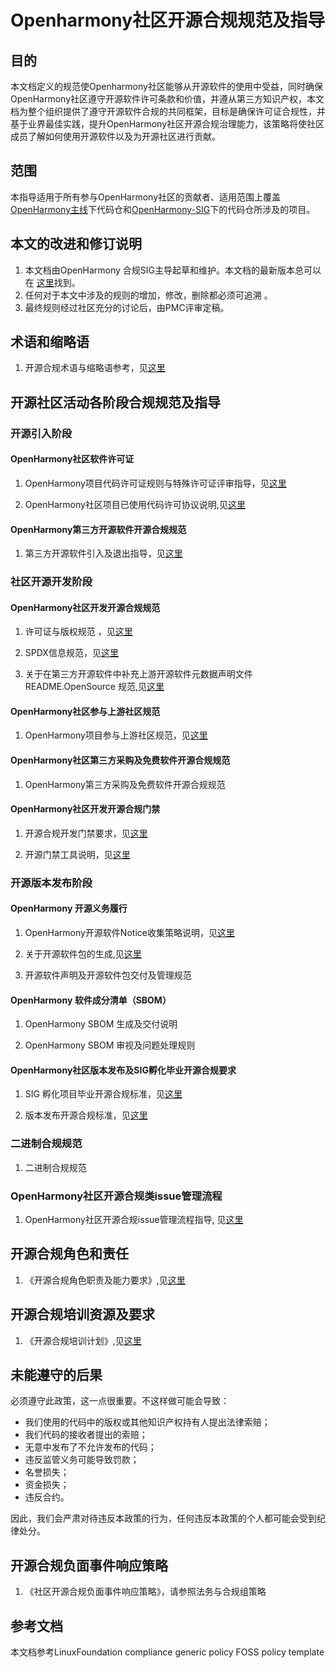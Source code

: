 # Openharmony社区开源合规规范及指导

## 目的

本文档定义的规范使Openharmony社区能够从开源软件的使用中受益，同时确保OpenHarmony社区遵守开源软件许可条款和价值，并遵从第三方知识产权，本文档为整个组织提供了遵守开源软件合规的共同框架，目标是确保许可证合规性，并基于业界最佳实践，提升OpenHarmony社区开源合规治理能力，该策略将使社区成员了解如何使用开源软件以及为开源社区进行贡献。

## 范围

本指导适用于所有参与OpenHarmony社区的贡献者、适用范围上覆盖[OpenHarmony主线](https://gitee.com/openharmony)下代码仓和[OpenHarmony-SIG](https://gitee.com/openharmony-sig)下的代码仓所涉及的项目。

## 本文的改进和修订说明

1. 本文档由OpenHarmony 合规SIG主导起草和维护。本文档的最新版本总可以在 [这里](https://gitee.com/openharmony/docs/blob/)找到。
2. 任何对于本文中涉及的规则的增加，修改，删除都必须可追溯 。
3. 最终规则经过社区充分的讨论后，由PMC评审定稿。


## 术语和缩略语
1. 开源合规术语与缩略语参考，见[这里]()

## 开源社区活动各阶段合规规范及指导

### 开源引入阶段

#### OpenHarmony社区软件许可证

1. OpenHarmony项目代码许可证规则与特殊许可证评审指导，见[这里](https://gitee.com/openharmony/docs/blob/master/zh-cn/contribute/%E8%AE%B8%E5%8F%AF%E8%AF%81%E4%B8%8E%E7%89%B9%E6%AE%8A%E8%AE%B8%E5%8F%AF%E8%AF%81%E8%AF%84%E5%AE%A1%E6%8C%87%E5%AF%BC.md)

2. OpenHarmony社区项目已使用代码许可协议说明,见[这里](https://gitee.com/openharmony#%E8%AE%B8%E5%8F%AF%E5%8D%8F%E8%AE%AE)
 
#### OpenHarmony第三方开源软件开源合规规范

1. 第三方开源软件引入及退出指导，见[这里](https://gitee.com/openharmony/docs/blob/master/zh-cn/contribute/%E7%AC%AC%E4%B8%89%E6%96%B9%E5%BC%80%E6%BA%90%E8%BD%AF%E4%BB%B6%E5%BC%95%E5%85%A5%E6%8C%87%E5%AF%BC.md)


### 社区开源开发阶段

#### OpenHarmony社区开发开源合规规范

1. 许可证与版权规范 ，见[这里](https://gitee.com/kubigao/docs/blob/master/zh-cn/contribute/%E8%AE%B8%E5%8F%AF%E8%AF%81%E4%B8%8E%E7%89%88%E6%9D%83%E8%A7%84%E8%8C%83.md)

2. SPDX信息规范，见[这里](oniro)

3. 关于在第三方开源软件中补充上游开源软件元数据声明文件 README.OpenSource 规范,见[这里]()

#### OpenHarmony社区参与上游社区规范

1. OpenHarmony项目参与上游社区规范，见[这里](https://gitee.com/openharmony/docs/blob/20b5af01b3124d86bbce9cd15b0397df8b48e06b/zh-cn/contribute/%E4%B8%8A%E6%B8%B8%E7%A4%BE%E5%8C%BA%E8%B4%A1%E7%8C%AE%E5%BC%80%E6%BA%90%E5%90%88%E8%A7%84%E6%8C%87%E5%AF%BC.md)

#### OpenHarmony社区第三方采购及免费软件开源合规规范

1. OpenHarmony第三方采购及免费软件开源合规规范
                                                                                                                                                                
#### OpenHarmony社区开发开源合规门禁

1. 开源合规开发门禁要求，见[这里](https://gitee.com/openharmony/community/blob/master/sig/sig-QA/%E4%BB%A3%E7%A0%81%E9%97%A8%E7%A6%81%E8%A6%81%E6%B1%82.md#%E5%BC%80%E6%BA%90%E5%8F%8A%E7%AC%AC%E4%B8%89%E6%96%B9)

2. 开源门禁工具说明，见[这里](https://gitee.com/openharmony-sig/tools_oat#oat%E5%BC%80%E6%BA%90%E5%AE%A1%E6%9F%A5%E5%B7%A5%E5%85%B7)

### 开源版本发布阶段
#### OpenHarmony 开源义务履行

1. OpenHarmony开源软件Notice收集策略说明，见[这里](https://gitee.com/openharmony/build/blob/master/docs/%E5%BC%80%E6%BA%90%E8%BD%AF%E4%BB%B6Notice%E6%94%B6%E9%9B%86%E7%AD%96%E7%95%A5%E8%AF%B4%E6%98%8E.md)

2. 关于开源软件包的生成,见[这里](https://gitee.com/openharmony/build/blob/master/docs/%E7%94%9F%E6%88%90%E5%BC%80%E6%BA%90%E8%BD%AF%E4%BB%B6%E5%8C%85.md)

3. 开源软件声明及开源软件包交付及管理规范

#### OpenHarmony 软件成分清单（SBOM）

1. OpenHarmony SBOM 生成及交付说明

2. OpenHarmony SBOM 审视及问题处理规则

#### OpenHarmony社区版本发布及SIG孵化毕业开源合规要求

1. SIG 孵化项目毕业开源合规标准，见[这里](https://gitee.com/openharmony/community/blob/master/sig/sig_qa/guidance_for_incubation_project_graduation_cn.md#sig%E5%AD%B5%E5%8C%96%E9%A1%B9%E7%9B%AE%E6%AF%95%E4%B8%9A%E8%AF%84%E5%AE%A1%E6%A3%80%E6%9F%A5%E9%A1%B9)

2. 版本发布开源合规标准，见[这里](https://gitee.com/openharmony/community/blob/master/sig/sig_qa/%E7%89%88%E6%9C%AC%E8%B4%A8%E9%87%8F%E8%A6%81%E6%B1%82.md)

### 二进制合规规范

1. 二进制合规规范

### OpenHarmony社区开源合规类issue管理流程

1. OpenHarmony社区开源合规issue管理流程指导, 见[这里](https://gitee.com/openharmony/docs/blob/master/zh-cn/contribute/%E5%BC%80%E6%BA%90%E5%90%88%E8%A7%84%E7%B1%BB%E9%97%AE%E9%A2%98%E7%AE%A1%E7%90%86.md)

## 开源合规角色和责任

1. 《开源合规角色职责及能力要求》,见[这里](https://gitee.com/openharmony/docs/blob/20b5af01b3124d86bbce9cd15b0397df8b48e06b/zh-cn/contribute/%E5%BC%80%E6%BA%90%E5%90%88%E8%A7%84%E8%A7%92%E8%89%B2%E8%81%8C%E8%B4%A3%E5%8F%8A%E8%83%BD%E5%8A%9B%E8%A6%81%E6%B1%82.md)

## 开源合规培训资源及要求

1. 《开源合规培训计划》,见[这里](https://gitee.com/openharmony/docs/blob/20b5af01b3124d86bbce9cd15b0397df8b48e06b/zh-cn/contribute/%E5%BC%80%E6%BA%90%E5%90%88%E8%A7%84%E5%9F%B9%E8%AE%AD%E8%AE%A1%E5%88%92.md)

## 未能遵守的后果

必须遵守此政策，这一点很重要。不这样做可能会导致： 
- 我们使用的代码中的版权或其他知识产权持有人提出法律索赔； 
- 我们代码的接收者提出的索赔； 
- 无意中发布了不允许发布的代码； 
- 违反监管义务可能导致罚款； 
- 名誉损失； 
- 资金损失； 
- 违反合约。

因此，我们会严肃对待违反本政策的行为，任何违反本政策的个人都可能会受到纪律处分。

## 开源合规负面事件响应策略
1. 《社区开源合规负面事件响应策略》，请参照法务与合规组策略

## 参考文档

本文档参考LinuxFoundation compliance generic policy FOSS policy template 
